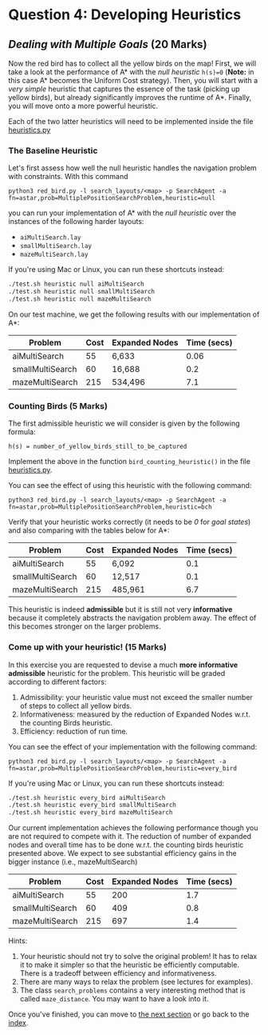 # Question 4: Developing Heuristics

## _Dealing with Multiple Goals_ (20 Marks)

Now the red bird has to collect all the yellow birds on the map! First, we will
take a look at the performance of A* with the *null heuristic* `h(s)=0`
(**Note:** in this case A* becomes the Uniform Cost strategy). Then, you will
start with a _very simple_ heuristic that captures the essence of the task
(picking up yellow birds), but already significantly improves the runtime of
A\*. Finally, you will move onto a more powerful heuristic.

Each of the two latter heuristics will need to be implemented inside the file
[heuristics.py](../heuristics.py)

### The Baseline Heuristic

Let's first assess how well the null heuristic handles the navigation problem
with constraints. With this command

```
python3 red_bird.py -l search_layouts/<map> -p SearchAgent -a fn=astar,prob=MultiplePositionSearchProblem,heuristic=null
```

you can run your implementation of A\* with the _null heuristic_ over the
instances of the following harder layouts:

- `aiMultiSearch.lay`
- `smallMultiSearch.lay`
- `mazeMultiSearch.lay`

If you're using Mac or Linux, you can run these shortcuts instead:

```sh
./test.sh heuristic null aiMultiSearch
./test.sh heuristic null smallMultiSearch
./test.sh heuristic null mazeMultiSearch
```

On our test machine, we get the following results with our implementation of A\*:

| Problem          | Cost | Expanded Nodes | Time (secs) |
| ---------------- | ---- | -------------- | ----------- |
| aiMultiSearch    | 55   | 6,633          | 0.06        |
| smallMultiSearch | 60   | 16,688         | 0.2         |
| mazeMultiSearch  | 215  | 534,496        | 7.1         |

### Counting Birds (5 Marks)

The first admissible heuristic we will consider is given by the following formula:

```
h(s) = number_of_yellow_birds_still_to_be_captured
```

Implement the above in the function `bird_counting_heuristic()` in the file
[heuristics.py](../heuristics.py).

You can see the effect of using this heuristic with the following command:

```
python3 red_bird.py -l search_layouts/<map> -p SearchAgent -a fn=astar,prob=MultiplePositionSearchProblem,heuristic=bch
```

Verify that your heuristic works correctly (it needs to be _0_ for _goal states_)
and also comparing with the tables below for A\*:

| Problem          | Cost | Expanded Nodes | Time (secs) |
| ---------------- | ---- | -------------- | ----------- |
| aiMultiSearch    | 55   | 6,092          | 0.1         |
| smallMultiSearch | 60   | 12,517         | 0.1         |
| mazeMultiSearch  | 215  | 485,961        | 6.7         |

This heuristic is indeed **admissible** but it is still not very
**informative** because it completely abstracts the navigation problem away.
The effect of this becomes stronger on the larger problems.

### Come up with your heuristic! (15 Marks)

In this exercise you are requested to devise a much **more informative
admissible** heuristic for the problem. This heuristic will be graded according
to different factors:

1. Admissibility: your heuristic value must not exceed the smaller number of
   steps to collect all yellow birds.
2. Informativeness: measured by the reduction of Expanded Nodes w.r.t. the
   counting Birds heuristic.
3. Efficiency: reduction of run time.

You can see the effect of your implementation with the following command:

```
python3 red_bird.py -l search_layouts/<map> -p SearchAgent -a fn=astar,prob=MultiplePositionSearchProblem,heuristic=every_bird
```

If you're using Mac or Linux, you can run these shortcuts instead:

```sh
./test.sh heuristic every_bird aiMultiSearch
./test.sh heuristic every_bird smallMultiSearch
./test.sh heuristic every_bird mazeMultiSearch
```

Our current implementation achieves the following performance though you are
not required to compete with it. The reduction of number of expanded nodes and
overall time has to be done w.r.t. the counting birds heuristic presented
above. We expect to see substantial efficiency gains in the bigger instance
(i.e., mazeMultiSearch)

| Problem          | Cost | Expanded Nodes | Time (secs) |
| ---------------- | ---- | -------------- | ----------- |
| aiMultiSearch    | 55   | 200            | 1.7         |
| smallMultiSearch | 60   | 409            | 0.8         |
| mazeMultiSearch  | 215  | 697            | 1.4         |

Hints:

1. Your heuristic should not try to solve the original problem! It has to relax
   it to make it simpler so that the heuristic be efficiently computable. There
   is a tradeoff between efficiency and informativeness.
2. There are many ways to relax the problem (see lectures for examples).
3. The class `search_problems` contains a very interesting method that is
   called `maze_distance`. You may want to have a look into it.

Once you've finished, you can move to [the next section](7_minimax.md) or go
back to the [index](README.md).
